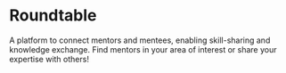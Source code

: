 # Roundtable
A platform to connect mentors and mentees, enabling skill-sharing and knowledge exchange. Find mentors in your area of interest or share your expertise with others!
